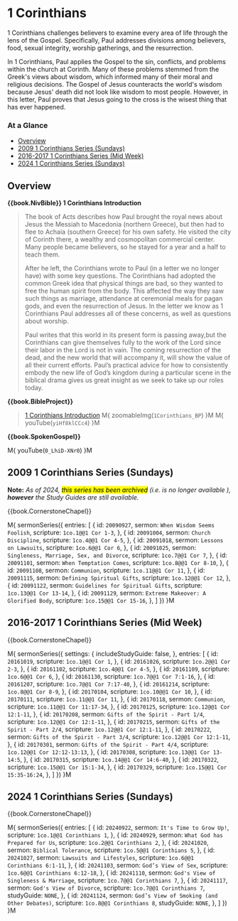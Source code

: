 # 1 Corinthians

1 Corinthians challenges believers to examine every area of life
through the lens of the Gospel. Specifically, Paul addresses divisions
among believers, food, sexual integrity, worship gatherings, and the
resurrection.

In 1 Corinthians, Paul applies the Gospel to the sin, conflicts, and
problems within the church at Corinth.  Many of these problems stemmed
from the Greek's views about wisdom, which informed many of their
moral and religious decisions. The Gospel of Jesus counteracts the
world's wisdom because Jesus' death did not look like wisdom to most
people. However, in this letter, Paul proves that Jesus going to the
cross is the wisest thing that has ever happened.


### At a Glance

- [Overview](#overview)
- [2009 1 Corinthians Series (Sundays)](#2009-1-corinthians-series-sundays)
- [2016-2017 1 Corinthians Series (Mid Week)](#2016-2017-1-corinthians-series-mid-week)
- [2024 1 Corinthians Series (Sundays)](#2024-1-corinthians-series-sundays)


## Overview

**{{book.NivBible}} 1 Corinthians Introduction**

> The book of Acts describes how Paul brought the royal news about Jesus
> the Messiah to Macedonia (northern Greece), but then had to flee to
> Achaia (southern Greece) for his own safety. He visited the city of
> Corinth there, a wealthy and cosmopolitan commercial center. Many
> people became believers, so he stayed for a year and a half to teach
> them.
> 
> After he left, the Corinthians wrote to Paul (in a letter we no longer
> have) with some key questions. The Corinthians had adopted the common
> Greek idea that physical things are bad, so they wanted to free the
> human spirit from the body. This affected the way they saw such things
> as marriage, attendance at ceremonial meals for pagan gods, and even
> the resurrection of Jesus. In the letter we know as 1 Corinthians Paul
> addresses all of these concerns, as well as questions about worship.
> 
> Paul writes that this world in its present form is passing away,but
> the Corinthians can give themselves fully to the work of the Lord
> since their labor in the Lord is not in vain. The coming resurrection
> of the dead, and the new world that will accompany it, will show the
> value of all their current efforts. Paul’s practical advice for how to
> consistently embody the new life of God’s kingdom during a particular
> scene in the biblical drama gives us great insight as we seek to take
> up our roles today.


**{{book.BibleProject}}**

> [1 Corinthians Introduction](https://bibleproject.com/explore/video/1-corinthians/)
M{ zoomableImg(`1Corinthians_BP`) }M
M{ youTube(`yiHf8klCCc4`) }M


**{{book.SpokenGospel}}**

M{ youTube(`0_LhiD-XNr0`) }M


## 2009 1 Corinthians Series (Sundays)

**Note:** _As of 2024, <mark>this series has been archived</mark>
(i.e. is no longer available ), **however** the Study Guides are still
available._

{{book.CornerstoneChapel}}

M{ sermonSeries({
  entries: [
    { id: `20090927`, sermon: `When Wisdom Seems Foolish`,              scripture: `1co.1@@1 Cor 1-3`,    },
    { id: `20091004`, sermon: `Church Discipline`,                      scripture: `1co.4@@1 Cor 4-5`,    },
    { id: `20091018`, sermon: `Lessons on Lawsuits`,                    scripture: `1co.6@@1 Cor 6`,      },
    { id: `20091025`, sermon: `Singleness, Marriage, Sex, and Divorce`, scripture: `1co.7@@1 Cor 7`,      },
    { id: `20091101`, sermon: `When Temptation Comes`,                  scripture: `1co.8@@1 Cor 8-10`,   },
    { id: `20091108`, sermon: `Communion`,                              scripture: `1co.11@@1 Cor 11`,    },
    { id: `20091115`, sermon: `Defining Spiritual Gifts`,               scripture: `1co.12@@1 Cor 12`,    },
    { id: `20091122`, sermon: `Guidelines for Spiritual Gifts`,         scripture: `1co.13@@1 Cor 13-14`, },
    { id: `20091129`, sermon: `Extreme Makeover: A Glorified Body`,     scripture: `1co.15@@1 Cor 15-16`, },
  ]
}) }M


## 2016-2017 1 Corinthians Series (Mid Week)

{{book.CornerstoneChapel}}

M{ sermonSeries({
  settings: {
    includeStudyGuide: false,
  },
  entries: [
    { id: `20161019`,                                           scripture: `1co.1@@1 Cor 1`,             },
    { id: `20161026`,                                           scripture: `1co.2@@1 Cor 2-3`,           },
    { id: `20161102`,                                           scripture: `1co.4@@1 Cor 4-5`,           },
    { id: `20161109`,                                           scripture: `1co.6@@1 Cor 6`,             },
    { id: `20161130`,                                           scripture: `1co.7@@1 Cor 7:1-16`,        },
    { id: `20161207`,                                           scripture: `1co.7@@1 Cor 7:17-40`,       },
    { id: `20161214`,                                           scripture: `1co.8@@1 Cor 8-9`,           },
    { id: `20170104`,                                           scripture: `1co.10@@1 Cor 10`,           },
    { id: `20170111`,                                           scripture: `1co.11@@1 Cor 11`,           },
    { id: `20170118`, sermon: `Communion`,                      scripture: `1co.11@@1 Cor 11:17-34`,     },
    { id: `20170125`,                                           scripture: `1co.12@@1 Cor 12:1-11`,      },
    { id: `20170208`, sermon: `Gifts of the Spirit - Part 1/4`, scripture: `1co.12@@1 Cor 12:1-11`,      },
    { id: `20170215`, sermon: `Gifts of the Spirit - Part 2/4`, scripture: `1co.12@@1 Cor 12:1-11`,      },
    { id: `20170222`, sermon: `Gifts of the Spirit - Part 3/4`, scripture: `1co.12@@1 Cor 12:1-11`,      },
    { id: `20170301`, sermon: `Gifts of the Spirit - Part 4/4`, scripture: `1co.12@@1 Cor 12:12-13:13`,  },
    { id: `20170308`,                                           scripture: `1co.13@@1 Cor 13-14:5`,      },
    { id: `20170315`,                                           scripture: `1co.14@@1 Cor 14:6-40`,      },
    { id: `20170322`,                                           scripture: `1co.15@@1 Cor 15:1-34`,      },
    { id: `20170329`,                                           scripture: `1co.15@@1 Cor 15:35-16:24`,  },
  ]
}) }M


## 2024 1 Corinthians Series (Sundays)

{{book.CornerstoneChapel}}

M{ sermonSeries({
  entries: [
    { id: `20240922`, sermon: `It's Time to Grow Up!`,               scripture: `1co.1@@1 Corinthians 1`,       },
    { id: `20240929`, sermon: `What God has Prepared for Us`,        scripture: `1co.2@@1 Corinthians 2`,       },
    { id: `20241020`, sermon: `Biblical Tolerance`,                  scripture: `1co.5@@1 Corinthians 5`,       },
    { id: `20241027`, sermon: `Lawsuits and Lifestyles`,             scripture: `1co.6@@1 Corinthians 6:1-11`,  },
    { id: `20241103`, sermon: `God’s View of Sex`,                   scripture: `1co.6@@1 Corinthians 6:12-18`, },
    { id: `20241110`, sermon: `God's View of Singleness & Marriage`, scripture: `1co.7@@1 Corinthians 7`,       },
    { id: `20241117`, sermon: `God's View of Divorce`,                      scripture: `1co.7@@1 Corinthians 7`, studyGuide: `NONE`, },
    { id: `20241124`, sermon: `God’s View of Smoking (and Other Debates)`,  scripture: `1co.8@@1 Corinthians 8`, studyGuide: `NONE`, },
  ]
}) }M
